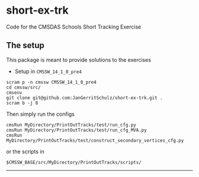 # short-ex-trk
Code for the CMSDAS Schools Short Tracking Exercise

## The setup
This package is meant to provide solutions to the exercises 

* Setup in `CMSSW_14_1_0_pre4` 

```
scram p -n cmssw CMSSW_14_1_0_pre4
cd cmssw/src/
cmsenv
git clone git@github.com:JanGerritSchulz/short-ex-trk.git .
scram b -j 8
```

Then simply run the configs
```
cmsRun MyDirectory/PrintOutTracks/test/run_cfg.py
cmsRun MyDirectory/PrintOutTracks/test/run_cfg_MVA.py
cmsRun MyDirectory/PrintOutTracks/test/construct_secondary_vertices_cfg.py
```

or the scripts in 

`$CMSSW_BASE/src/MyDirectory/PrintOutTracks/scripts/`

----


